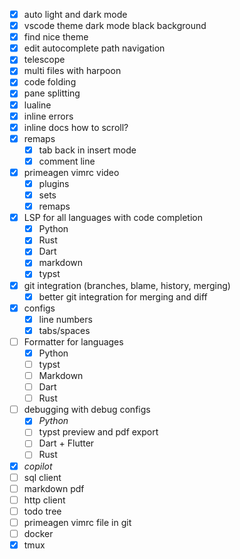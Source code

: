 - [x] auto light and dark mode
- [x] vscode theme dark mode black background
- [x] find nice theme
- [x] edit autocomplete path navigation
- [x] telescope
- [x] multi files with harpoon
- [x] code folding
- [x] pane splitting
- [x] lualine
- [x] inline errors
- [x] inline docs how to scroll?
- [x] remaps
    - [x] tab back in insert mode
    - [x] comment line
- [x] primeagen vimrc video
    - [x] plugins
    - [x] sets
    - [x] remaps
- [x] LSP for all languages with code completion
    - [x] Python
    - [x] Rust
    - [x] Dart
    - [x] markdown
    - [x] typst
- [x] git integration (branches, blame, history, merging)
    - [x] better git integration for merging and diff
- [x] configs
    - [x] line numbers
    - [x] tabs/spaces
- [ ] Formatter for languages
    - [x] Python
    - [ ] typst
    - [ ] Markdown
    - [ ] Dart
    - [ ] Rust
- [ ] debugging with debug configs
    - [x] *Python*
    - [ ] typst preview and pdf export
    - [ ] Dart + Flutter
    - [ ] Rust
- [x] *copilot*
- [ ] sql client
- [ ] markdown pdf
- [ ] http client
- [ ] todo tree
- [ ] primeagen vimrc file in git
- [ ] docker
- [x] tmux
